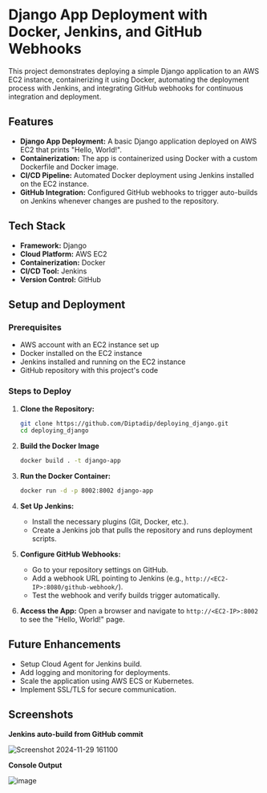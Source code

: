 # Django App Deployment with Docker, Jenkins, and GitHub Webhooks

This project demonstrates deploying a simple Django application to an AWS EC2 instance, containerizing it using Docker, automating the deployment process with Jenkins, and integrating GitHub webhooks for continuous integration and deployment.

## Features
- **Django App Deployment:** A basic Django application deployed on AWS EC2 that prints "Hello, World!".
- **Containerization:** The app is containerized using Docker with a custom Dockerfile and Docker image.
- **CI/CD Pipeline:** Automated Docker deployment using Jenkins installed on the EC2 instance.
- **GitHub Integration:** Configured GitHub webhooks to trigger auto-builds on Jenkins whenever changes are pushed to the repository.

## Tech Stack
- **Framework:** Django
- **Cloud Platform:** AWS EC2
- **Containerization:** Docker
- **CI/CD Tool:** Jenkins
- **Version Control:** GitHub

## Setup and Deployment

### Prerequisites
- AWS account with an EC2 instance set up
- Docker installed on the EC2 instance
- Jenkins installed and running on the EC2 instance
- GitHub repository with this project's code

### Steps to Deploy
1. **Clone the Repository:**
   ``` bash
   git clone https://github.com/Diptadip/deploying_django.git
   cd deploying_django
   ```
2. **Build the Docker Image**
	```bash
	docker build . -t django-app
	```
3. **Run the Docker Container:**    
    ```bash
    docker run -d -p 8002:8002 django-app
    ```
    
4.  **Set Up Jenkins:**    
    -  Install the necessary plugins (Git, Docker, etc.).
    -  Create a Jenkins job that pulls the repository and runs deployment scripts.
  
4.  **Configure GitHub Webhooks:**
    
    -   Go to your repository settings on GitHub.
    -   Add a webhook URL pointing to Jenkins (e.g., `http://<EC2-IP>:8080/github-webhook/`).
    -   Test the webhook and verify builds trigger automatically.
   
5.  **Access the App:** Open a browser and navigate to `http://<EC2-IP>:8002` to see the "Hello, World!" page.
    

## Future Enhancements

-  Setup Cloud Agent for Jenkins build.
-   Add logging and monitoring for deployments.
-   Scale the application using AWS ECS or Kubernetes.
-   Implement SSL/TLS for secure communication.

## Screenshots

**Jenkins auto-build from GitHub commit**

![Screenshot 2024-11-29 161100](https://github.com/user-attachments/assets/376db154-a198-49ea-8f73-4a1b81bdbd5a)

**Console Output**

![image](https://github.com/user-attachments/assets/9e1a822c-1c7b-443a-a135-bc3f8d3224c0)






  


